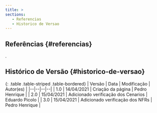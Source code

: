 ```yaml
---
title: >
sections:
   - Referencias
   - Historico de Versao
---
```


## Referências {#referencias}

.
## Histórico de Versão {#historico-de-versao}

<div class="table-responsive">

{: .table .table-striped .table-bordered}
| Versão | Data | Modificação | Autor(es) |
|--|--|--|--|
| 1.0 | 14/04/2021 | Criação da página | Pedro Henrique |
| 2.0 | 15/04/2021 | Adicionado verificação dos Cenarios | Eduardo Picolo |
| 3.0 | 15/04/2021 | Adicionado verificação dos NFRs | Pedro Henrique  |

</div>
